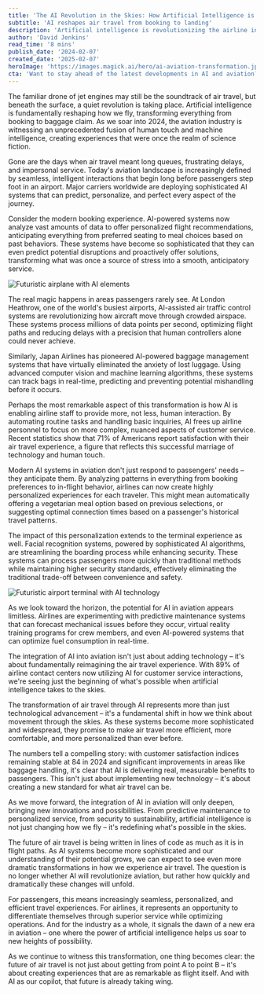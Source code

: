 ```yaml
---
title: 'The AI Revolution in the Skies: How Artificial Intelligence is Transforming the Airline Passenger Experience'
subtitle: 'AI reshapes air travel from booking to landing'
description: 'Artificial intelligence is revolutionizing the airline industry, transforming everything from booking to baggage claim. Major carriers are deploying sophisticated AI systems that predict, personalize, and perfect every aspect of the journey. From AI-assisted air traffic control to smart baggage management systems, the technology is making air travel more efficient and passenger-friendly than ever before.'
author: 'David Jenkins'
read_time: '8 mins'
publish_date: '2024-02-07'
created_date: '2025-02-07'
heroImage: 'https://images.magick.ai/hero/ai-aviation-transformation.jpg'
cta: 'Want to stay ahead of the latest developments in AI and aviation? Follow us on LinkedIn for exclusive insights, industry updates, and thought-provoking discussions about the future of air travel.'
---
```


The familiar drone of jet engines may still be the soundtrack of air travel, but beneath the surface, a quiet revolution is taking place. Artificial intelligence is fundamentally reshaping how we fly, transforming everything from booking to baggage claim. As we soar into 2024, the aviation industry is witnessing an unprecedented fusion of human touch and machine intelligence, creating experiences that were once the realm of science fiction.

Gone are the days when air travel meant long queues, frustrating delays, and impersonal service. Today's aviation landscape is increasingly defined by seamless, intelligent interactions that begin long before passengers step foot in an airport. Major carriers worldwide are deploying sophisticated AI systems that can predict, personalize, and perfect every aspect of the journey.

Consider the modern booking experience. AI-powered systems now analyze vast amounts of data to offer personalized flight recommendations, anticipating everything from preferred seating to meal choices based on past behaviors. These systems have become so sophisticated that they can even predict potential disruptions and proactively offer solutions, transforming what was once a source of stress into a smooth, anticipatory service.

![Futuristic airplane with AI elements](https://i.magick.ai/PIXE/1738983865176_magick_img.webp)

The real magic happens in areas passengers rarely see. At London Heathrow, one of the world's busiest airports, AI-assisted air traffic control systems are revolutionizing how aircraft move through crowded airspace. These systems process millions of data points per second, optimizing flight paths and reducing delays with a precision that human controllers alone could never achieve.

Similarly, Japan Airlines has pioneered AI-powered baggage management systems that have virtually eliminated the anxiety of lost luggage. Using advanced computer vision and machine learning algorithms, these systems can track bags in real-time, predicting and preventing potential mishandling before it occurs.

Perhaps the most remarkable aspect of this transformation is how AI is enabling airline staff to provide more, not less, human interaction. By automating routine tasks and handling basic inquiries, AI frees up airline personnel to focus on more complex, nuanced aspects of customer service. Recent statistics show that 71% of Americans report satisfaction with their air travel experience, a figure that reflects this successful marriage of technology and human touch.

Modern AI systems in aviation don't just respond to passengers' needs – they anticipate them. By analyzing patterns in everything from booking preferences to in-flight behavior, airlines can now create highly personalized experiences for each traveler. This might mean automatically offering a vegetarian meal option based on previous selections, or suggesting optimal connection times based on a passenger's historical travel patterns.

The impact of this personalization extends to the terminal experience as well. Facial recognition systems, powered by sophisticated AI algorithms, are streamlining the boarding process while enhancing security. These systems can process passengers more quickly than traditional methods while maintaining higher security standards, effectively eliminating the traditional trade-off between convenience and safety.

![Futuristic airport terminal with AI technology](https://i.magick.ai/PIXE/1738983865172_magick_img.webp)

As we look toward the horizon, the potential for AI in aviation appears limitless. Airlines are experimenting with predictive maintenance systems that can forecast mechanical issues before they occur, virtual reality training programs for crew members, and even AI-powered systems that can optimize fuel consumption in real-time.

The integration of AI into aviation isn't just about adding technology – it's about fundamentally reimagining the air travel experience. With 89% of airline contact centers now utilizing AI for customer service interactions, we're seeing just the beginning of what's possible when artificial intelligence takes to the skies.

The transformation of air travel through AI represents more than just technological advancement – it's a fundamental shift in how we think about movement through the skies. As these systems become more sophisticated and widespread, they promise to make air travel more efficient, more comfortable, and more personalized than ever before.

The numbers tell a compelling story: with customer satisfaction indices remaining stable at 84 in 2024 and significant improvements in areas like baggage handling, it's clear that AI is delivering real, measurable benefits to passengers. This isn't just about implementing new technology – it's about creating a new standard for what air travel can be.

As we move forward, the integration of AI in aviation will only deepen, bringing new innovations and possibilities. From predictive maintenance to personalized service, from security to sustainability, artificial intelligence is not just changing how we fly – it's redefining what's possible in the skies.

The future of air travel is being written in lines of code as much as it is in flight paths. As AI systems become more sophisticated and our understanding of their potential grows, we can expect to see even more dramatic transformations in how we experience air travel. The question is no longer whether AI will revolutionize aviation, but rather how quickly and dramatically these changes will unfold.

For passengers, this means increasingly seamless, personalized, and efficient travel experiences. For airlines, it represents an opportunity to differentiate themselves through superior service while optimizing operations. And for the industry as a whole, it signals the dawn of a new era in aviation – one where the power of artificial intelligence helps us soar to new heights of possibility.

As we continue to witness this transformation, one thing becomes clear: the future of air travel is not just about getting from point A to point B – it's about creating experiences that are as remarkable as flight itself. And with AI as our copilot, that future is already taking wing.
